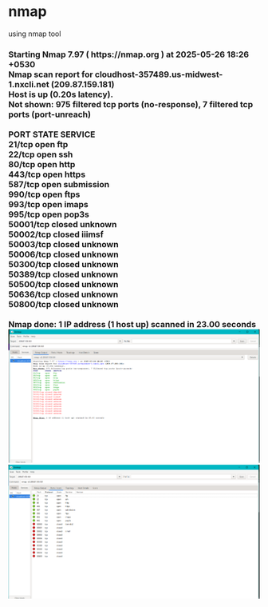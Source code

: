 # nmap
using nmap tool 
<!DOCTYPE html>
<html>
<head>
<title>Open ports using nmap</title>
</head>
<body>
<h3>
Starting Nmap 7.97 ( https://nmap.org ) at 2025-05-26 18:26 +0530<br>
Nmap scan report for cloudhost-357489.us-midwest-1.nxcli.net (209.87.159.181)<br>
Host is up (0.20s latency).<br>
Not shown: 975 filtered tcp ports (no-response), 7 filtered tcp ports (port-unreach)<br>
<br>
PORT      STATE  SERVICE<br>
21/tcp    open   ftp<br>
22/tcp    open   ssh<br>
80/tcp    open   http<br>
443/tcp   open   https<br>
587/tcp   open   submission<br>
990/tcp   open   ftps<br>
993/tcp   open   imaps<br>
995/tcp   open   pop3s<br>
50001/tcp closed unknown<br>
50002/tcp closed iiimsf<br>
50003/tcp closed unknown<br>
50006/tcp closed unknown<br>
50300/tcp closed unknown<br>
50389/tcp closed unknown<br>
50500/tcp closed unknown<br>
50636/tcp closed unknown<br>
50800/tcp closed unknown<br>
<br>
Nmap done: 1 IP address (1 host up) scanned in 23.00 seconds<br>
  </h53>
<img src="nmap1.png">
<img src="nmap2.png">
</body>
</html>
